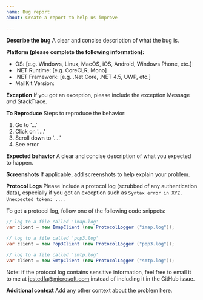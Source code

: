 ```yaml
---
name: Bug report
about: Create a report to help us improve

---
```


**Describe the bug**
A clear and concise description of what the bug is.

**Platform (please complete the following information):**
 - OS: [e.g. Windows, Linux, MacOS, iOS, Android, Windows Phone, etc.]
 - .NET Runtime: [e.g. CoreCLR, Mono]
 - .NET Framework: [e.g. .Net Core, .NET 4.5, UWP, etc.]
 - MailKit Version: 

**Exception**
If you got an exception, please include the exception Message *and* StackTrace.

**To Reproduce**
Steps to reproduce the behavior:
1. Go to '...'
2. Click on '....'
3. Scroll down to '....'
4. See error

**Expected behavior**
A clear and concise description of what you expected to happen.

**Screenshots**
If applicable, add screenshots to help explain your problem.

**Protocol Logs**
Please include a protocol log (scrubbed of any authentication data), especially
if you got an exception such as `Syntax error in XYZ. Unexpected token: ...`.

To get a protocol log, follow one of the following code snippets:

```csharp
// log to a file called 'imap.log'
var client = new ImapClient (new ProtocolLogger ("imap.log"));
```

```csharp
// log to a file called 'pop3.log'
var client = new Pop3Client (new ProtocolLogger ("pop3.log"));
```

```csharp
// log to a file called 'smtp.log'
var client = new SmtpClient (new ProtocolLogger ("smtp.log"));
```

Note: if the protocol log contains sensitive information, feel free to email it to me at
jestedfa@microsoft.com instead of including it in the GitHub issue.

**Additional context**
Add any other context about the problem here.
